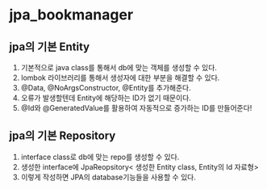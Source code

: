 # jpa_bookmanager

## jpa의 기본 Entity

1. 기본적으로 java class를 통해서 db에 맞는 객체를 생성할 수 있다.
2. lombok 라이브러리를 통해서 생성자에 대한 부분을 해결할 수 있다.
3. @Data, @NoArgsConstructor, @Entity를 추가해준다.
4. 오류가 발생할텐데 Entity에 해당하는 ID가 없기 때문이다.
5. @Id와 @GeneratedValue를 활용하여 자동적으로 증가하는 ID를 만들어준다!

## jpa의 기본 Repository

1. interface class로 db에 맞는 repo를 생성할 수 있다.
2. 생성한 interface에 JpaReopsitory< 생성한 Entity class, Entity의 Id 자료형>
3. 이렇게 작성하면 JPA의 database기능들을 사용할 수 있다.
